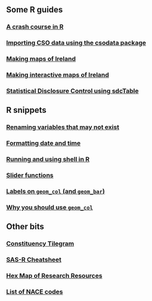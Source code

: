 <title></title>

## Some R guides 

### [A crash course in R](https://brendanjodowd.github.io/r_crash_course/)

### [Importing CSO data using the csodata package](https://brendanjodowd.github.io/cso_guide/)

### [Making maps of Ireland](https://brendanjodowd.github.io/map_guide/)

### [Making interactive maps of Ireland](https://brendanjodowd.github.io/interactive_maps/)

### [Statistical Disclosure Control using sdcTable](https://brendanjodowd.github.io/sdc_guide/)

## R snippets

### <a href="https://brendanjodowd.github.io/snippets/rename" target="_blank">Renaming variables that may not exist</a>
### <a href="https://brendanjodowd.github.io/snippets/date_time_formats" target="_blank">Formatting date and time</a>
### <a href="https://brendanjodowd.github.io/snippets/shell" target="_blank">Running and using shell in R</a>
### <a href="https://brendanjodowd.github.io/snippets/slider" target="_blank">Slider functions</a>
### <a href="https://brendanjodowd.github.io/snippets/geom_col_labels" target="_blank">Labels on `geom_col` (and `geom_bar`)</a>
### <a href="https://brendanjodowd.github.io/snippets/geom_col" target="_blank">Why you should use `geom_col`</a>


## Other bits

### <a href="https://brendanjodowd.github.io/cons_map" target="_blank">Constituency Tilegram</a>

### <a href="https://brendanjodowd.github.io/assets/sas-r.pdf" target="_blank">SAS-R Cheatsheet</a>

### <a href="https://brendanjodowd.github.io/hub_map" target="_blank">Hex Map of Research Resources</a>

### <a href="https://htmlpreview.github.io/?https://github.com/brendanjodowd/nace_page/blob/main/nace_page.html" target="_blank">List of NACE codes</a>
